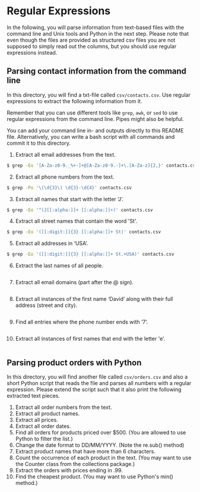 # Regular Expressions

In the following, you will parse information from text-based files with the command line and Unix tools and Python in the next step. Please note that even though the files are provided as structured csv files you are not supposed to simply read out the columns, but you should use regular expressions instead.

## Parsing contact information from the command line

In this directory, you will find a txt-file called `csv/contacts.csv`. Use regular expressions to extract the following information from it.

Remember that you can use different tools like `grep`, `awk`, or `sed` to use regular expressions from the command line. Pipes might also be helpful. 

You can add your command line in- and outputs directly to this README file. Alternatively, you can write a bash script with all commands and commit it to this directory.

1. Extract all email addresses from the text.
```sh 
$ grep -Eo '[A-Za-z0-9._%+-]+@[A-Za-z0-9.-]+\.[A-Za-z]{2,}' contacts.csv
``` 
2. Extract all phone numbers from the text.
```sh 
$ grep -Po '\(\d{3}\) \d{3}-\d{4}' contacts.csv
``` 
3. Extract all names that start with the letter ‘J’.
```sh 
$ grep -Eo '^(J[[:alpha:]]+ [[:alpha:]]+)' contacts.csv
``` 
4. Extract all street names that contain the word 'St'.
```sh 
$ grep -Eo '([[:digit:]]{3} [[:alpha:]]+ St)' contacts.csv
``` 
5. Extract all addresses in ‘USA’.
```sh 
$ grep -Eo '([[:digit:]]{3} [[:alpha:]]+ St.+USA)' contacts.csv
``` 
6. Extract the last names of all people.
```sh 

``` 
7. Extract all email domains (part after the @ sign).
```sh 

``` 
8.	Extract all instances of the first name ‘David’ along with their full address (street and city).
```sh 

``` 
9.	Find all entries where the phone number ends with ‘7’.
```sh 

``` 
10.	Extract all instances of first names that end with the letter 'e'.
```sh 

``` 

## Parsing product orders with Python

In this directory, you will find another file called `csv/orders.csv` and also a short Python script that reads the file and parses all numbers with a regular expression. Please extend the script such that it also print the following extracted text pieces.

1.	Extract all order numbers from the text. 
2.	Extract all product names.
3.	Extract all prices.
4.	Extract all order dates.
5.	Find all orders for products priced over $500. (You are allowed to use Python to filter the list.)
6.	Change the date format to DD/MM/YYYY. (Note the re.sub() method)
7.	Extract product names that have more than 6 characters.
8.	Count the occurrence of each product in the text. (You may want to use the Counter class from the collections package.)
9.	Extract the orders with prices ending in .99.
10.	Find the cheapest product. (You may want to use Python's min() method.)
